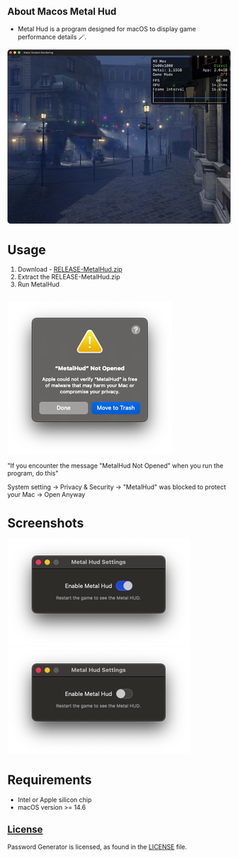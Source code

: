 ## About Macos Metal Hud

-  Metal Hud is a program designed for macOS to display game performance details 🪄.

![](/Images/MetalHudAppDark.png)

# Usage
1) Download - [RELEASE-MetalHud.zip](https://github.com/Swiftful/MetalHud/releases/tag/1.0)
2) Extract the RELEASE-MetalHud.zip
3) Run MetalHud  
##

![](/Images/Warning.png)

"If you encounter the message "MetalHud Not Opened" when you run the program, do this"

System setting -> Privacy & Security -> "MetalHud" was blocked to protect your Mac -> Open Anyway 
##

# Screenshots
![](/Images/WindowEnable.png)
![](/Images/WindowDisable.png)

# Requirements
- Intel or Apple silicon chip
- macOS version >= 14.6

## [License][license]
Password Generator is licensed, as found in the [LICENSE][license] file.

[license]: LICENSE
